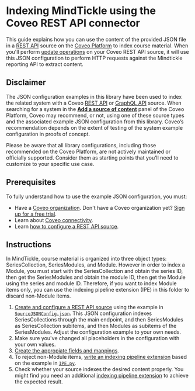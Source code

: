 # Indexing MindTickle using the Coveo REST API connector
This guide explains how you can use the content of the provided JSON file in a [REST API](https://docs.coveo.com/en/1896/) source on the [Coveo Platform](https://docs.coveo.com/en/3361/) to index course material. When you'll perform [update operations](https://docs.coveo.com/en/2039/) on your Coveo REST API source, it will use this JSON configuration to perform HTTP requests against the Mindtickle reporting API to extract content.

## Disclaimer
The JSON configuration examples in this library have been used to index the related system with a Coveo [REST API](https://docs.coveo.com/en/1896/) or [GraphQL API](https://docs.coveo.com/en/n6gh2329/) source. When searching for a system in the [**Add a source of content**](https://docs.coveo.com/en/3390/index-content/add-or-edit-a-source#add-a-source) panel of the Coveo Platform, Coveo may recommend, or not, using one of these source types and the associated example JSON configuration from this library. Coveo’s recommendation depends on the extent of testing of the system example configuration in proofs of concept.

Please be aware that all library configurations, including those recommended on the Coveo Platform, are not actively maintained or officially supported. Consider them as starting points that you’ll need to customize to your specific use case.

## Prerequisites
To fully understand how to use the example JSON configuration, you must:
- Have a [Coveo organization](https://docs.coveo.com/en/185). Don't have a Coveo organization yet? [Sign up for a free trial](https://www.coveo.com/en/free-trial?utm_marketing_tactic=connectivity_library).
- Learn about [Coveo connectivity](https://docs.coveo.com/en/1702).
- Learn [how to configure a REST API source](https://docs.coveo.com/en/1896/).

## Instructions
In MindTickle, course material is organized into three object types: SeriesCollection, SeriesModules, and Module. However in order to index a Module, you must start with the SeriesCollection and obtain the series ID, then get the SeriesModules and obtain the module ID, then get the Module using the series and module ID. Therefore, if you want to index Module items only, you can use the indexing pipeline extension (IPE) in this folder to discard non-Module items.

1. [Create and configure a REST API source](https://docs.coveo.com/en/1896/) using the example in [`SourceJSONConfig.json`](SourceJSONConfig.json). This JSON configuration indexes SeriesCollections through the main endpoint, and then SeriesModules as SeriesCollection subitems, and then Modules as subitems of the SeriesModules. Adjust the configuration example to your own needs.
2. Make sure you've changed all placeholders in the configuration with your own values.
3. [Create the appropiate fields and mappings](https://docs.coveo.com/en/1896/#completion).
4. To reject non-Module items, [write an indexing pipeline extension](https://docs.coveo.com/en/1645/) based on the example in [`IPE.py`](Extensions/IPE.py).
5. Check whether your source indexes the desired content properly. You might find you need an additional [indexing pipeline extension](https://docs.coveo.com/en/1645/) to achieve the expected result.

